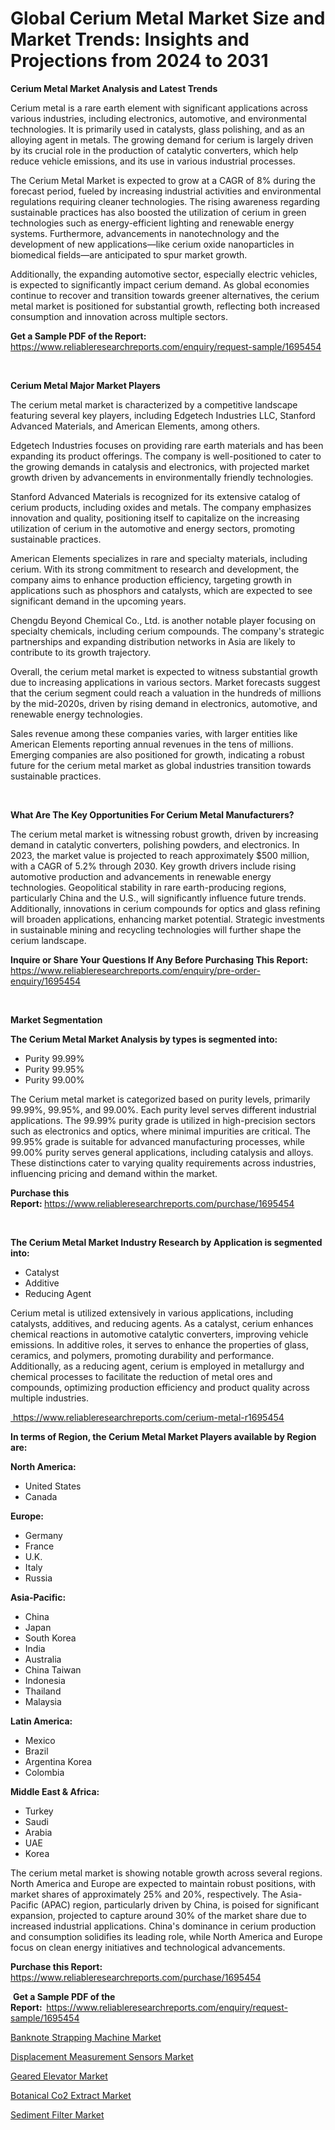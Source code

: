 <p><h1>Global Cerium Metal Market Size and Market Trends: Insights and Projections from 2024 to 2031</h1></p><p><strong>Cerium Metal Market Analysis and Latest Trends</strong></p>
<p><p>Cerium metal is a rare earth element with significant applications across various industries, including electronics, automotive, and environmental technologies. It is primarily used in catalysts, glass polishing, and as an alloying agent in metals. The growing demand for cerium is largely driven by its crucial role in the production of catalytic converters, which help reduce vehicle emissions, and its use in various industrial processes.</p><p>The Cerium Metal Market is expected to grow at a CAGR of 8% during the forecast period, fueled by increasing industrial activities and environmental regulations requiring cleaner technologies. The rising awareness regarding sustainable practices has also boosted the utilization of cerium in green technologies such as energy-efficient lighting and renewable energy systems. Furthermore, advancements in nanotechnology and the development of new applications—like cerium oxide nanoparticles in biomedical fields—are anticipated to spur market growth.</p><p>Additionally, the expanding automotive sector, especially electric vehicles, is expected to significantly impact cerium demand. As global economies continue to recover and transition towards greener alternatives, the cerium metal market is positioned for substantial growth, reflecting both increased consumption and innovation across multiple sectors.</p></p>
<p><strong>Get a Sample PDF of the Report:&nbsp;</strong> <a href="https://www.reliableresearchreports.com/enquiry/request-sample/1695454?utm_campaign=34&utm_medium=2&utm_source=Github&utm_content=ia&utm_term=19102024&utm_id=cerium-metal">https://www.reliableresearchreports.com/enquiry/request-sample/1695454</a></p>
<p>&nbsp;</p>
<p><strong>Cerium Metal Major Market Players</strong></p>
<p><p>The cerium metal market is characterized by a competitive landscape featuring several key players, including Edgetech Industries LLC, Stanford Advanced Materials, and American Elements, among others. </p><p>Edgetech Industries focuses on providing rare earth materials and has been expanding its product offerings. The company is well-positioned to cater to the growing demands in catalysis and electronics, with projected market growth driven by advancements in environmentally friendly technologies.</p><p>Stanford Advanced Materials is recognized for its extensive catalog of cerium products, including oxides and metals. The company emphasizes innovation and quality, positioning itself to capitalize on the increasing utilization of cerium in the automotive and energy sectors, promoting sustainable practices.</p><p>American Elements specializes in rare and specialty materials, including cerium. With its strong commitment to research and development, the company aims to enhance production efficiency, targeting growth in applications such as phosphors and catalysts, which are expected to see significant demand in the upcoming years.</p><p>Chengdu Beyond Chemical Co., Ltd. is another notable player focusing on specialty chemicals, including cerium compounds. The company's strategic partnerships and expanding distribution networks in Asia are likely to contribute to its growth trajectory.</p><p>Overall, the cerium metal market is expected to witness substantial growth due to increasing applications in various sectors. Market forecasts suggest that the cerium segment could reach a valuation in the hundreds of millions by the mid-2020s, driven by rising demand in electronics, automotive, and renewable energy technologies.</p><p>Sales revenue among these companies varies, with larger entities like American Elements reporting annual revenues in the tens of millions. Emerging companies are also positioned for growth, indicating a robust future for the cerium metal market as global industries transition towards sustainable practices.</p></p>
<p>&nbsp;</p>
<p><strong>What Are The Key Opportunities For Cerium Metal Manufacturers?</strong></p>
<p><p>The cerium metal market is witnessing robust growth, driven by increasing demand in catalytic converters, polishing powders, and electronics. In 2023, the market value is projected to reach approximately $500 million, with a CAGR of 5.2% through 2030. Key growth drivers include rising automotive production and advancements in renewable energy technologies. Geopolitical stability in rare earth-producing regions, particularly China and the U.S., will significantly influence future trends. Additionally, innovations in cerium compounds for optics and glass refining will broaden applications, enhancing market potential. Strategic investments in sustainable mining and recycling technologies will further shape the cerium landscape.</p></p>
<p><strong>Inquire or Share Your Questions If Any Before Purchasing This Report:</strong> <a href="https://www.reliableresearchreports.com/enquiry/pre-order-enquiry/1695454?utm_campaign=34&utm_medium=2&utm_source=Github&utm_content=ia&utm_term=19102024&utm_id=cerium-metal">https://www.reliableresearchreports.com/enquiry/pre-order-enquiry/1695454</a></p>
<p>&nbsp;</p>
<p><strong>Market Segmentation</strong></p>
<p><strong>The Cerium Metal Market Analysis by types is segmented into:</strong></p>
<p><ul><li>Purity 99.99%</li><li>Purity 99.95%</li><li>Purity 99.00%</li></ul></p>
<p><p>The Cerium metal market is categorized based on purity levels, primarily 99.99%, 99.95%, and 99.00%. Each purity level serves different industrial applications. The 99.99% purity grade is utilized in high-precision sectors such as electronics and optics, where minimal impurities are critical. The 99.95% grade is suitable for advanced manufacturing processes, while 99.00% purity serves general applications, including catalysis and alloys. These distinctions cater to varying quality requirements across industries, influencing pricing and demand within the market.</p></p>
<p><strong>Purchase this Report:&nbsp;</strong><a href="https://www.reliableresearchreports.com/purchase/1695454?utm_campaign=34&utm_medium=2&utm_source=Github&utm_content=ia&utm_term=19102024&utm_id=cerium-metal">https://www.reliableresearchreports.com/purchase/1695454</a></p>
<p>&nbsp;</p>
<p><strong>The Cerium Metal Market Industry Research by Application is segmented into:</strong></p>
<p><ul><li>Catalyst</li><li>Additive</li><li>Reducing Agent</li></ul></p>
<p><p>Cerium metal is utilized extensively in various applications, including catalysts, additives, and reducing agents. As a catalyst, cerium enhances chemical reactions in automotive catalytic converters, improving vehicle emissions. In additive roles, it serves to enhance the properties of glass, ceramics, and polymers, promoting durability and performance. Additionally, as a reducing agent, cerium is employed in metallurgy and chemical processes to facilitate the reduction of metal ores and compounds, optimizing production efficiency and product quality across multiple industries.</p></p>
<p><a href="https://www.reliableresearchreports.com/cerium-metal-r1695454?utm_campaign=34&utm_medium=2&utm_source=Github&utm_content=ia&utm_term=19102024&utm_id=cerium-metal">&nbsp;https://www.reliableresearchreports.com/cerium-metal-r1695454</a></p>
<p><strong>In terms of Region, the Cerium Metal Market Players available by Region are:</strong></p>
<p>
    <p> <strong> North America: </strong>
        <ul>
            <li>United States</li>
            <li>Canada</li>
        </ul>
        </p> 
    <p> <strong> Europe: </strong>
        <ul>
            <li>Germany</li>
            <li>France</li>
            <li>U.K.</li>
            <li>Italy</li>
            <li>Russia</li>
        </ul>
        </p> 
    <p> <strong> Asia-Pacific: </strong>
        <ul>
            <li>China</li>
            <li>Japan</li>
            <li>South Korea</li>
            <li>India</li>
            <li>Australia</li>
            <li>China Taiwan</li>
            <li>Indonesia</li>
            <li>Thailand</li>
            <li>Malaysia</li>
        </ul>
        </p> 
    <p> <strong> Latin America: </strong>
        <ul>
            <li>Mexico</li>
            <li>Brazil</li>
            <li>Argentina Korea</li>
            <li>Colombia</li>
        </ul>
        </p> 
    <p> <strong> Middle East & Africa: </strong>
        <ul>
            <li>Turkey</li>
            <li>Saudi</li>
            <li>Arabia</li>
            <li>UAE</li>
            <li>Korea</li>
        </ul>
    </p>
    </p>
<p><p>The cerium metal market is showing notable growth across several regions. North America and Europe are expected to maintain robust positions, with market shares of approximately 25% and 20%, respectively. The Asia-Pacific (APAC) region, particularly driven by China, is poised for significant expansion, projected to capture around 30% of the market share due to increased industrial applications. China's dominance in cerium production and consumption solidifies its leading role, while North America and Europe focus on clean energy initiatives and technological advancements.</p></p>
<p><strong>Purchase this Report: </strong><a href="https://www.reliableresearchreports.com/purchase/1695454?utm_campaign=34&utm_medium=2&utm_source=Github&utm_content=ia&utm_term=19102024&utm_id=cerium-metal">https://www.reliableresearchreports.com/purchase/1695454</a></p>
<p>&nbsp;<strong>Get a Sample PDF of the Report:&nbsp;&nbsp;</strong><a href="https://www.reliableresearchreports.com/enquiry/request-sample/1695454?utm_campaign=34&utm_medium=2&utm_source=Github&utm_content=ia&utm_term=19102024&utm_id=cerium-metal">https://www.reliableresearchreports.com/enquiry/request-sample/1695454</a></p>
<p><strong></strong></p>
<p><p><a href="https://www.linkedin.com/pulse/in-depth-banknote-strapping-machine-market-review-size-share-wewse?utm_campaign=34&utm_medium=2&utm_source=Github&utm_content=ia&utm_term=19102024&utm_id=cerium-metal">Banknote Strapping Machine Market</a></p><p><a href="https://www.linkedin.com/pulse/displacement-measurement-sensors-market-maturity-analysis-regional-w6ywf?utm_campaign=34&utm_medium=2&utm_source=Github&utm_content=ia&utm_term=19102024&utm_id=cerium-metal">Displacement Measurement Sensors Market</a></p><p><a href="https://issuu.com/reportprime-2/docs/geared-elevator-market-size-2030.pp_fc1758579b37be?utm_campaign=34&utm_medium=2&utm_source=Github&utm_content=ia&utm_term=19102024&utm_id=cerium-metal">Geared Elevator Market</a></p><p><a href="https://github.com/kaufmannDavid16/Market-Research-Report-List-1/blob/main/botanical-co2-extract-market.md?utm_campaign=34&utm_medium=2&utm_source=Github&utm_content=ia&utm_term=19102024&utm_id=cerium-metal">Botanical Co2 Extract Market</a></p><p><a href="https://issuu.com/reportprime-2/docs/sediment-filter-market-size-2030.pp_043a1a09e5df4c?utm_campaign=34&utm_medium=2&utm_source=Github&utm_content=ia&utm_term=19102024&utm_id=cerium-metal">Sediment Filter Market</a></p></p>